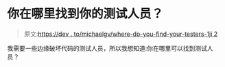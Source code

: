 # 你在哪里找到你的测试人员？

> 原文:[https://dev . to/michaelgv/where-do-you-find-your-testers-1ji 2](https://dev.to/michaelgv/where-do-you-find-your-testers-1ji2)

我需要一些边缘破坏代码的测试人员，所以我想知道:你在哪里可以找到测试人员？